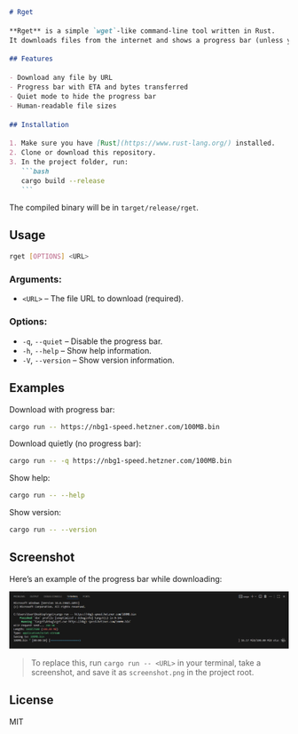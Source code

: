 ````markdown
# Rget

**Rget** is a simple `wget`-like command-line tool written in Rust.  
It downloads files from the internet and shows a progress bar (unless you disable it).

## Features

- Download any file by URL
- Progress bar with ETA and bytes transferred
- Quiet mode to hide the progress bar
- Human-readable file sizes

## Installation

1. Make sure you have [Rust](https://www.rust-lang.org/) installed.
2. Clone or download this repository.
3. In the project folder, run:
   ```bash
   cargo build --release
   ```
````

The compiled binary will be in `target/release/rget`.

## Usage

```bash
rget [OPTIONS] <URL>
```

### Arguments:

- `<URL>` – The file URL to download (required).

### Options:

- `-q`, `--quiet` – Disable the progress bar.
- `-h`, `--help` – Show help information.
- `-V`, `--version` – Show version information.

## Examples

Download with progress bar:

```bash
cargo run -- https://nbg1-speed.hetzner.com/100MB.bin
```

Download quietly (no progress bar):

```bash
cargo run -- -q https://nbg1-speed.hetzner.com/100MB.bin
```

Show help:

```bash
cargo run -- --help
```

Show version:

```bash
cargo run -- --version
```

## Screenshot

Here’s an example of the progress bar while downloading:

![Rget progress bar screenshot](screenshot.png)

> To replace this, run `cargo run -- <URL>` in your terminal, take a screenshot, and save it as `screenshot.png` in the project root.

## License

MIT
